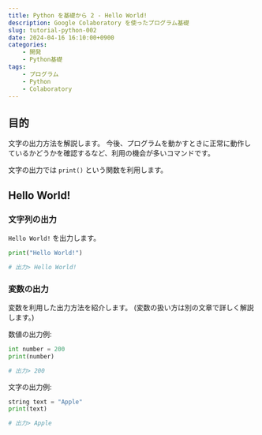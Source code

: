 ```yaml
---
title: Python を基礎から 2 - Hello World!
description: Google Colaboratory を使ったプログラム基礎
slug: tutorial-python-002
date: 2024-04-16 16:10:00+0900
categories:
    - 開発
    - Python基礎
tags:
    - プログラム
    - Python
    - Colaboratory
---
```


## 目的
文字の出力方法を解説します。
今後、プログラムを動かすときに正常に動作しているかどうかを確認するなど、利用の機会が多いコマンドです。

文字の出力では `print()` という関数を利用します。

## Hello World!
### 文字列の出力
`Hello World!` を出力します。

```python
print("Hello World!")

# 出力> Hello World!
```

### 変数の出力
変数を利用した出力方法を紹介します。
(変数の扱い方は別の文章で詳しく解説します。)

数値の出力例:
```python
int number = 200
print(number)

# 出力> 200
```

文字の出力例:
```python
string text = "Apple"
print(text)

# 出力> Apple
```
